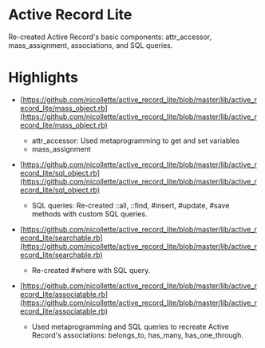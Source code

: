 Active Record Lite
==================

Re-created Active Record's basic components: attr_accessor, mass_assignment, associations, and SQL queries. 

Highlights
==========

*   [https://github.com/nicollette/active_record_lite/blob/master/lib/active_record_lite/mass_object.rb](https://github.com/nicollette/active_record_lite/blob/master/lib/active_record_lite/mass_object.rb)

    *   attr_accessor: Used metaprogramming to get and set variables
    *   mass_assignment

*   [https://github.com/nicollette/active_record_lite/blob/master/lib/active_record_lite/sql_object.rb](https://github.com/nicollette/active_record_lite/blob/master/lib/active_record_lite/sql_object.rb)
    *   SQL queries: Re-created ::all, ::find, #insert, #update, #save methods with custom SQL queries.

*   [https://github.com/nicollette/active_record_lite/blob/master/lib/active_record_lite/searchable.rb](https://github.com/nicollette/active_record_lite/blob/master/lib/active_record_lite/searchable.rb)
    *   Re-created #where with SQL query.
    
*   [https://github.com/nicollette/active_record_lite/blob/master/lib/active_record_lite/associatable.rb](https://github.com/nicollette/active_record_lite/blob/master/lib/active_record_lite/associatable.rb)
    *   Used metaprogramming and SQL queries to recreate Active Record's associations: belongs_to, has_many, has_one_through.